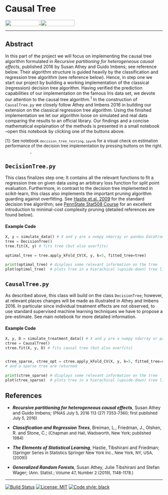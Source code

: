 # Causal Tree
<a href="https://nbviewer.jupyter.org/github/HumanCapitalAnalysis/student-project-timmens/blob/master/causal_tree/causal_tree.ipynb"
   target="_parent">
   <img align="center" 
  src="https://raw.githubusercontent.com/jupyter/design/master/logos/Badges/nbviewer_badge.png" 
      width="109" height="20">
</a>
<a href="https://mybinder.org/v2/gh/HumanCapitalAnalysis/student-project-timmens/master?filepath=causal_tree%2Fcausal_tree.ipynb" 
    target="_parent">
    <img align="center" 
       src="https://mybinder.org/badge_logo.svg" 
       width="109" height="20">
</a>

---
## Abstract 

In this part of the project we will focus on implementing the causal tree algorithm formulated in *Recursive partitioning for heterogeneous causal effects*, published 2016 by Susan Athey and Guido Imbens; see reference below. Their algorithm structure is guided heavily by the classification and regression tree algorithm (see reference below). Hence, in step one we start our project by building a working implementation of the classical (regression) decision tree algorithm. Having verified the prediction capabilities of our implementation on the famous Iris data set, we devote our attention to the causal tree algorithm.<sup>1</sup> In the construction of `CausalTree.py` we closely follow Athey and Imbens 2016 in building our extension on the classical regression tree algorithm. Using the finished implementation we let our algorithm loose on simulated and real data comparing the results to an official library. Our findings and a concise mathematical explaination of the methods is presented in a small notebook &ndash;open this notebook by clicking one of the buttons above.


<font size=2>[1]: See notebook `decision_tree_testing.ipynb` for a visual check on estimation performance of the decision tree implementation by pressing buttons on the right.</font>
<a href="https://nbviewer.jupyter.org/github/HumanCapitalAnalysis/student-project-timmens/blob/master/causal_tree/causal_tree.ipynb"
   target="_parent">
   <img align="center" 
  src="https://raw.githubusercontent.com/jupyter/design/master/logos/Badges/nbviewer_badge.png" 
      width="80" height="15">
</a>
<a href="https://mybinder.org/v2/gh/HumanCapitalAnalysis/student-project-timmens/master?filepath=causal_tree%2Fcausal_tree.ipynb" 
    target="_parent">
    <img align="center" 
       src="https://mybinder.org/badge_logo.svg" 
       width="80" height="15">
</a>

## `DecisionTree.py`
This class finalizes step one; It contains all the relevant functions to fit a regression tree on given data using an arbitrary loss function for split point evaluation. Furthermore, in contrast to the decision tree implemented in scikit-learn, this class also implements the important pruning algorithm guarding against overfitting. See [Hastie et.al. 2009](https://web.stanford.edu/~hastie/ElemStatLearn/) for the standard decision tree algorithm; see [PennState Stat508 Course](https://newonlinecourses.science.psu.edu/stat508/lesson/11/11.8) for an excellent introduction to minimal-cost complexity pruning (detailed references are found below).

#### Example Code

```python
X, y = simulate_data() # X and y are a numpy ndarray or pandas DataFrame / Series
tree = DecisionTree()
tree.fit(X, y) # fits tree (but also overfits)
  
optimal_tree = tree.apply_kFold_CV(X, y, k=5, fitted_tree=tree)

print(optimal_tree) # displays some relevant information on the tree
plot(optimal_tree)  # plots tree in a hierachical (upside-down) tree like structure 
``` 

## `CausalTree.py`
As described above, this class will build on the class `DecisionTree`; however, at relevant places changes will be made as illustrated in Athey
and Imbens 2016. In particular since individual treatment effects are not observed, to use standard supervised machine learning techniques we have to propose a pre-estimate. See main notebook for more detailed information. 

#### Example Code

```python
X, y, D = simulate_treatment_data() # X and y are a numpy ndarray or pandas DataFrame / Series
ctree = CausalTree()
ctree.fit(X, y, D) # fits causal tree (but also overfits)


ctree_sparse, ctree_opt = ctree.apply_kFold_CV(X, y, k=5, fitted_tree=ctree) # here an optimal 
# and a sparse tree are returned
 
print(ctree_sparse) # displays some relevant information on the tree
plot(ctree_sparse)  # plots tree in a hierachical (upside-down) tree like structure 
``` 

## References

* ***Recursive partitioning for heterogeneous causal effects***, Susan Athey and Guido Imbens; <font size="2">(PNAS July 5, 2016 113 (27) 7353-7360; first published July 5, 2016)</font>

* ***Classification and Regression Trees***, Breiman, L., Friedman, J., Olshen, R. and Stone, C.;  <font size="2">(Chapman and Hall, Wadsworth, New York; published 1984)</font>

* ***The Elements of Statistical Learning***, Hastie, Tibshirani and Friedman; <font size="2">(Springer Series in Statistics Springer New York Inc., New York, NY, USA, (2009))</font>

* ***Generalized Random Forests***, Susan Athey, Julie Tibshirani and Stefan Wager; <font size="2">(Ann. Statist.; Volume 47, Number 2 (2019), 1148-1178.)</font>

---
[//]: <> (Comment: Badges for Travis CI, MIT License and Black Code Style)

[![Build Status](https://travis-ci.org/HumanCapitalAnalysis/student-project-timmens.svg?branch=master)](https://travis-ci.org/HumanCapitalAnalysis/student-project-timmens) [![License: MIT](https://img.shields.io/badge/License-MIT-blue.svg)](HumanCapitalAnalysis/student-project-timmens/blob/master/LICENSE) <a href="https://github.com/python/black"><img alt="Code style: black" src="https://img.shields.io/badge/code%20style-black-000000.svg"></a>

